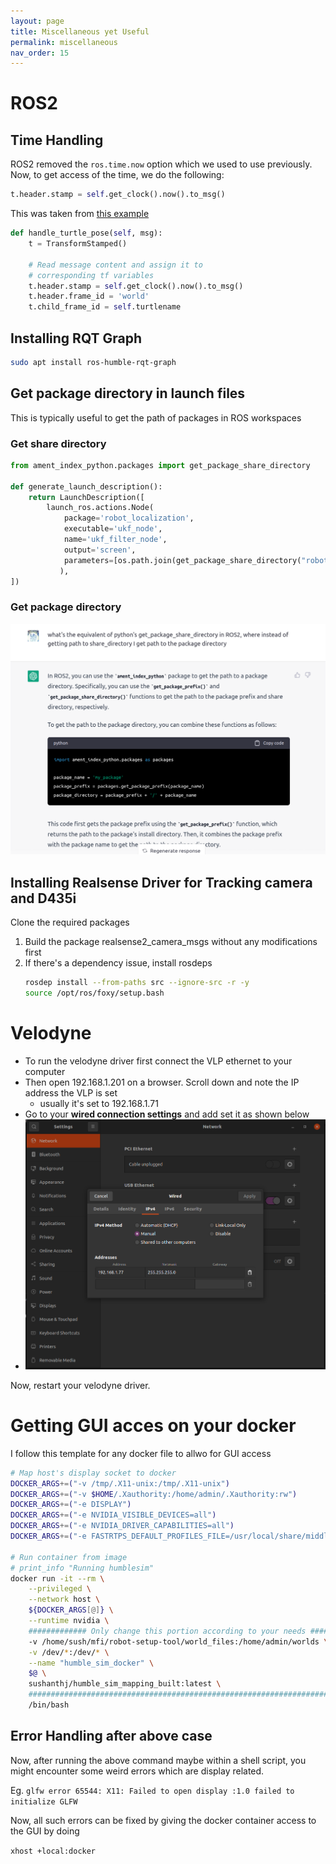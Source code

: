 ```yaml
---
layout: page
title: Miscellaneous yet Useful
permalink: miscellaneous
nav_order: 15
---
```


# ROS2

## Time Handling

ROS2 removed the ```ros.time.now``` option which we used to use previously. Now, to get
access of the time, we do the following:

```python
t.header.stamp = self.get_clock().now().to_msg()
```

This was taken from [this example](https://docs.ros.org/en/foxy/Tutorials/Intermediate/Tf2/Writing-A-Tf2-Broadcaster-Py.html)

```python
def handle_turtle_pose(self, msg):
    t = TransformStamped()

    # Read message content and assign it to
    # corresponding tf variables
    t.header.stamp = self.get_clock().now().to_msg()
    t.header.frame_id = 'world'
    t.child_frame_id = self.turtlename
```

## Installing RQT Graph

```bash
sudo apt install ros-humble-rqt-graph
```

## Get package directory in launch files

This is typically useful to get the path of packages in ROS workspaces

### Get share directory

```python
from ament_index_python.packages import get_package_share_directory

def generate_launch_description():
    return LaunchDescription([
        launch_ros.actions.Node(
            package='robot_localization',
            executable='ukf_node',
            name='ukf_filter_node',
            output='screen',
            parameters=[os.path.join(get_package_share_directory("robot_localization"), 'params', 'ukf.yaml')],
           ),
])
```

### Get package directory

![](/images/miscellaneous/get_pkg_directory.png)


## Installing Realsense Driver for Tracking camera and D435i

Clone the required packages

1. Build the package realsense2_camera_msgs without any modifications first
2. If there's a dependency issue, install rosdeps
    ```bash
    rosdep install --from-paths src --ignore-src -r -y
    source /opt/ros/foxy/setup.bash
    ```


# Velodyne

- To run the velodyne driver first connect the VLP ethernet to your computer
- Then open 192.168.1.201 on a browser. Scroll down and note the IP address the VLP is set
    - usually it's set to 192.168.1.71
- Go to your **wired connection settings** and add set it as shown below
- ![](/images/miscellaneous/vlp_ifconfig.png)

Now, restart your velodyne driver.


# Getting GUI acces on your docker

I follow this template for any docker file to allwo for GUI access

```bash
# Map host's display socket to docker
DOCKER_ARGS+=("-v /tmp/.X11-unix:/tmp/.X11-unix")
DOCKER_ARGS+=("-v $HOME/.Xauthority:/home/admin/.Xauthority:rw")
DOCKER_ARGS+=("-e DISPLAY")
DOCKER_ARGS+=("-e NVIDIA_VISIBLE_DEVICES=all")
DOCKER_ARGS+=("-e NVIDIA_DRIVER_CAPABILITIES=all")
DOCKER_ARGS+=("-e FASTRTPS_DEFAULT_PROFILES_FILE=/usr/local/share/middleware_profiles/rtps_udp_profile.xml")

# Run container from image
# print_info "Running humblesim"
docker run -it --rm \
    --privileged \
    --network host \
    ${DOCKER_ARGS[@]} \
    --runtime nvidia \
    ############# Only change this portion according to your needs ##############
    -v /home/sush/mfi/robot-setup-tool/world_files:/home/admin/worlds \
    -v /dev/*:/dev/* \
    --name "humble_sim_docker" \
    $@ \
    sushanthj/humble_sim_mapping_built:latest \
    #############################################################################
    /bin/bash
```

## Error Handling after above case

Now, after running the above command maybe within a shell script, you might encounter some
weird errors which are display related.

Eg. ```glfw error 65544: X11: Failed to open display :1.0
failed to initialize GLFW```

Now, all such errors can be fixed by giving the docker container access to the GUI by doing

```xhost +local:docker```

